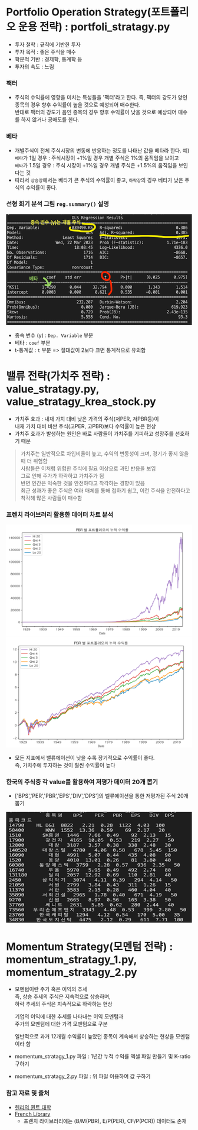 # Portfolio Operation Strategy(포트폴리오 운용 전략) : portfoli_stratagy.py
- 투자 철학 : 규칙에 기반한 투자
- 투자 목적 : 좋은 주식을 매수
- 학문적 기반 : 경제학, 통계학 등
- 투자의 속도 : 느림  
### 팩터  
- 주식의 수익률에 영향을 미치는 특성들을 '팩터'라고 한다.
    즉, 팩터의 강도가 양인 종목의 경우 향후 수익률이 높을 것으로 예성되어 매수한다.  
    반대로 팩터의 강도가 음인 종목의 경우 향후 수익률이 낮을 것으로 예상되어 매수를 하지 않거나 공매도를 한다.  

### 베타  
- 개별주식이 전체 주식시장의 변동에 반응하는 정도를 나태난 값을 베타라 한다.
    예) `베타`가 1일 경우 : 주식시장이 +1%일 경우 개별 주식은 1%의 움직임을 보이고  
    `베타`가 1.5일 경우 : 주식 시장이 +1%일 경우 개별 주식은 +1.5%의 움직임을 보인다는 것  
- 따라서 `상승장`에서는 베타가 큰 주식의 수익률이 좋고, `하락장`의 경우 베타가 낮은 주식의 수익률이 좋다.  


### 선형 회기 분석 그림 `reg.summary()` 설명
<img src="../img/PorfolioStratagy.png" width="600px" height="300px" title="Summary" alt="PorfolioStratagy"></img><br/>
- 종속 변수 (y) : `Dep. Variable` 부분  
- 베타 : `coef` 부분  
- t-통계값 : `t` 부분 => 절대값이 2보다 크면 통계적으로 유의함

# 밸류 전략(가치주 전략) : value_stratagy.py, value_stratagy_krea_stock.py
- 가치주 효과 : 내재 가치 대비 낮은 가격의 주식(저PER, 저PBR등)이  
    내재 가치 대비 비싼 주식(고PER, 고PBR)보다 수익률이 높은 현상  
- 가치주 효과가 발생하는 원인은 바로 사람들이 가치주를 기피하고 성장주를 선호하기 때문  
> 가치주는 일반적으로 차입비율이 높고, 수익의 변동성이 크며, 경기가 좋지 않을 때 더 위험함  
    사람들은 이처럼 위험한 주식에 필요 이상으로 과민 반응을 보임  
    그로 인해 주가가 하락하고 가치주가 됨  
    반면 인간은 익숙한 것을 안전하다고 착각하는 경향이 있음  
    최근 성과가 좋은 주식은 여러 매체를 통해 접하기 쉽고, 이런 주식을 안전하다고 착각해 많은 사람들이 매수함  
### 프렌치 라이브러리 활용한 데이터 차트 분석
<img src="../img/ValueStratagy.png" width="600px" height="300px" title="Summary" alt="PorfolioStratagy"></img><br/>
<img src="../img/ValueStratagy log chart.png" width="600px" height="300px" title="Summary" alt="PorfolioStratagy"></img><br/>

- 모든 지표에서 밸류에이션이 낮을 수록 장기적으로 수익률이 좋다.  
    즉, 가치주에 투자하는 것이 훨씬 수익률이 높다
### 한국의 주식중 각 value를 활용하여 저평가 데이터 20개 뽑기
- ['BPS','PER','PBR','EPS','DIV','DPS']의 벨류에이션을 통한 저평가된 주식 20개 뽑기  
  
<img src="../img/ValueStratagy Korean Stocks.png" width="600px" height="300px" title="Summary" alt="PorfolioStratagy"></img><br/>

# Momentum Strategy(모멘텀 전략) : momentum_stratagy_1.py, momentum_stratagy_2.py
- 모멘텀이란 주가 혹은 이익의 추세  
    즉, 상승 추세의 주식은 지속적으로 상승하며,  
    하락 추세의 주식은 지속적으로 하락하는 현상  
  
    기업의 이익에 대한 추세를 나타내는 이익 모멘텀과  
    주가의 모멘텀에 대한 가격 모멘텀으로 구분  
  
    일반적으로 과거 12개월 수익률이 높았던 종목이 계속해서 상승하는 현상을 모멘텀이라 함  

- momentum_stratagy_1.py 파일 : 1년간 누적 수익률 엑셀 파일 만들기 및 K-ratio 구하기
- momentum_stratagy_2.py 파일 : 위 파일 이용하여 값 구하기



### 참고 자료 및 출처
- [헨리의 퀀트 대학](https://youtube.com/watch?v=g7lQvtF2SSs&si=EnSIkaIECMiOmarE)
- [French Library](https://mba.tuck.dartmouth.edu/pages/faculty/ken.french/data_library.html)
    - 프렌치 라이브러리에는 (B/M(PBR), E/P(PER), CF/P(PCR)) 데이터도 존재